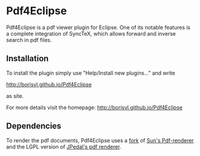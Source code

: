 Pdf4Eclipse
===============================

Pdf4Eclipse is a pdf viewer plugin for Eclipse. One of its notable
features is a complete integration of SyncTeX, which allows forward
and inverse search in pdf files.

Installation
-------------------------------

To install the plugin simply use "Help/Install new plugins..." and write  

http://borisvl.github.io/Pdf4Eclipse

as site.

For more details visit the homepage: http://borisvl.github.io/Pdf4Eclipse

Dependencies
--------------------------------
To render the pdf documents, Pdf4Eclipse uses a [fork](https://github.com/Borisvl/PDFrenderer) 
of [Sun's Pdf-renderer](http://java.net/projects/pdf-renderer) and the 
LGPL version of [JPedal's pdf renderer](http://www.jpedal.org).
